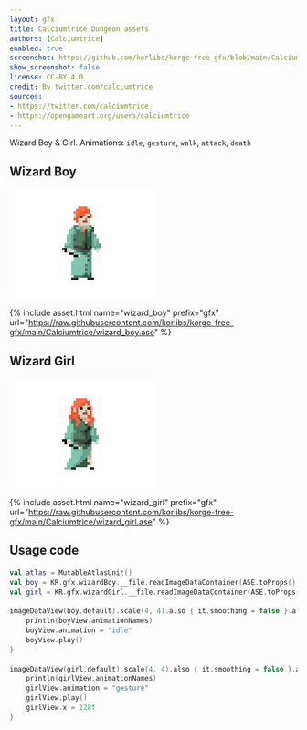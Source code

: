 ```yaml
---
layout: gfx
title: Calciumtrice Dungeon assets
authors: [Calciumtrice]
enabled: true
screenshot: https://github.com/korlibs/korge-free-gfx/blob/main/Calciumtrice/wizard_gesture.gif?raw=true
show_screenshot: false
license: CC-BY-4.0
credit: By twitter.com/calciumtrice
sources:
- https://twitter.com/calciumtrice
- https://opengameart.org/users/calciumtrice
---
```


Wizard Boy & Girl. Animations: `idle`, `gesture`, `walk`, `attack`, `death`

## Wizard Boy

![](https://github.com/korlibs/korge-free-gfx/blob/main/Calciumtrice/wizard_gesture.gif?raw=true)

{% include asset.html name="wizard_boy" prefix="gfx" url="https://raw.githubusercontent.com/korlibs/korge-free-gfx/main/Calciumtrice/wizard_boy.ase" %}

## Wizard Girl

![](https://github.com/korlibs/korge-free-gfx/blob/main/Calciumtrice/wizard_walk.gif?raw=true)

{% include asset.html name="wizard_girl" prefix="gfx" url="https://raw.githubusercontent.com/korlibs/korge-free-gfx/main/Calciumtrice/wizard_girl.ase" %}

## Usage code

```kotlin
val atlas = MutableAtlasUnit()
val boy = KR.gfx.wizardBoy.__file.readImageDataContainer(ASE.toProps(), atlas)
val girl = KR.gfx.wizardGirl.__file.readImageDataContainer(ASE.toProps(), atlas)

imageDataView(boy.default).scale(4, 4).also { it.smoothing = false }.also { boyView ->
    println(boyView.animationNames)
    boyView.animation = "idle"
    boyView.play()
}

imageDataView(girl.default).scale(4, 4).also { it.smoothing = false }.also { girlView ->
    println(girlView.animationNames)
    girlView.animation = "gesture"
    girlView.play()
    girlView.x = 128f
}
```